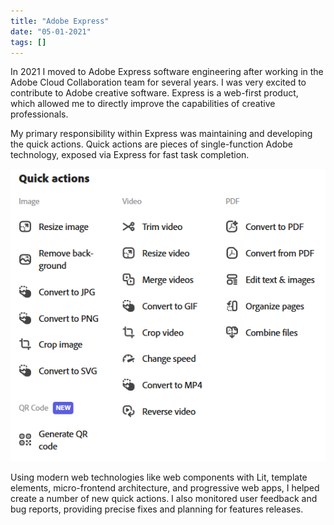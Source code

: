 ```yaml
---
title: "Adobe Express"
date: "05-01-2021"
tags: []
---
```


In 2021 I moved to Adobe Express software engineering after working in the Adobe Cloud Collaboration team for several years.  I was very excited to contribute to Adobe creative software.  Express is a web-first product, which allowed me to directly improve the capabilities of creative professionals.

My primary responsibility within Express was maintaining and developing the quick actions.  Quick actions are pieces of single-function Adobe technology, exposed via Express for fast task completion.

![Express quick actions screenshot](./assets/adobe-express.png)

Using modern web technologies like web components with Lit, template elements, micro-frontend architecture, and progressive web apps, I helped create a number of new quick actions.  I also monitored user feedback and bug reports, providing precise fixes and planning for features releases.